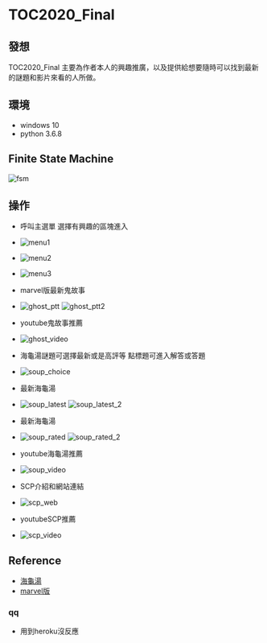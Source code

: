 # TOC2020_Final
## 發想
TOC2020_Final 主要為作者本人的興趣推廣，以及提供給想要隨時可以找到最新的謎題和影片來看的人所做。

## 環境
* windows 10
* python 3.6.8

## Finite State Machine
![fsm](./img/fsm_v2.png)

## 操作
* 呼叫主選單 選擇有興趣的區塊進入
* ![menu1](./img/main1.jpg)
* ![menu2](./img/main2.jpg)
* ![menu3](./img/main3.jpg)



* marvel版最新鬼故事
* ![ghost_ptt](./img/ghost_ptt.jpg)
![ghost_ptt2](./img/ghost_ptt_2.jpg)
* youtube鬼故事推薦
* ![ghost_video](./img/ghost_video.jpg)


* 海龜湯謎題可選擇最新或是高評等 點標題可進入解答或答題
* ![soup_choice](./img/soup_choice.jpg)
* 最新海龜湯
* ![soup_latest](./img/soup_latest.jpg)
![soup_latest_2](./img/soup_latest_2.jpg)
* 最新海龜湯
* ![soup_rated](./img/soup_rated.jpg)
![soup_rated_2](./img/soup_rated_2.jpg)
* youtube海龜湯推薦
* ![soup_video](./img/soup_video.jpg)


* SCP介紹和網站連結
* ![scp_web](./img/scp_web.jpg)
* youtubeSCP推薦
* ![scp_video](./img/scp_video.jpg)

## Reference
* [海龜湯](http://gameschool.cc/turtlesoup/all/?o=date) 
* [marvel版](https://www.ptt.cc/bbs/marvel/index.html)


### qq
* 用到heroku沒反應
